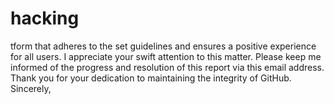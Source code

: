 # hacking
tform that adheres to the set guidelines and ensures a positive experience for all users. I appreciate your swift attention to this matter. Please keep me informed of the progress and resolution of this report via this email address.  Thank you for your dedication to maintaining the integrity of GitHub.  Sincerely,
